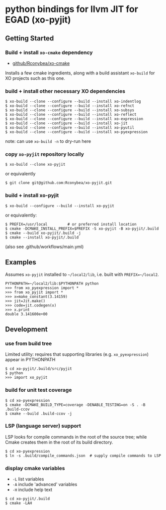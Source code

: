 # python bindings for llvm JIT for EGAD (xo-pyjit)

## Getting Started

### Build + install `xo-cmake` dependency

- [github/Rconybea/xo-cmake](https://github.com/Rconybea/xo-cmake)

Installs a few cmake ingredients,  along with a build assistant `xo-build` for XO projects such as this one.

### build + install other necessary XO dependencies
```
$ xo-build --clone --configure --build --install xo-indentlog
$ xo-build --clone --configure --build --install xo-refnct
$ xo-build --clone --configure --build --install xo-subsys
$ xo-build --clone --configure --build --install xo-reflect
$ xo-build --clone --configure --build --install xo-expression
$ xo-build --clone --configure --build --install xo-jit
$ xo-build --clone --configure --build --install xo-pyutil
$ xo-build --clone --configure --build --install xo-pyexpression
```
note: can use `xo-build -n` to dry-run here

### copy `xo-pyjit` repository locally
```
$ xo-build --clone xo-pyjit
```

or equivalently
```
$ git clone git@github.com:Rconybea/xo-pyjit.git
```

### build + install xo-pyjit
```
$ xo-build --configure --build --install xo-pyjit
```

or equivalently:

```
$ PREFIX=/usr/local         # or preferred install location
$ cmake -DCMAKE_INSTALL_PREFIX=$PREFIX -S xo-pyjit -B xo-pyjit/.build
$ cmake --build xo-pyjit/.build -j
$ cmake --install xo-pyjit/.build
```
(also see .github/workflows/main.yml)

## Examples

Assumes `xo-pyjit` installed to `~/local2/lib`,
i.e. built with `PREFIX=~/local2`.
```
PYTHONPATH=~/local2/lib:$PYTHONPATH python
>>> from xo_pyexpression import *
>>> from xo_pyjit import *
>>> x=make_constant(3.14159)
>>> jit=Jit.make()
>>> code=jit.codegen(x)
>>> x.print
double 3.141600e+00
```

## Development

### use from build tree

Limited utility: requires that supporting libraries (e.g. `xo_pyexpression`) appear in PYTHONPATH
```
$ cd xo-pyjit/.build/src/pyjit
$ python
>>> import xo_pyjit
```

### build for unit test coverage
```
$ cd xo-pyexpression
$ cmake -DCMAKE_BUILD_TYPE=coverage -DENABLE_TESTING=on -S . -B .build-ccov
$ cmake --build .build-ccov -j
```

### LSP (language server) support

LSP looks for compile commands in the root of the source tree;
while Cmake creates them in the root of its build directory.

```
$ cd xo-pyexpression
$ ln -s .build/compile_commands.json  # supply compile commands to LSP
```

### display cmake variables

- `-L` list variables
- `-A` include 'advanced' variables
- `-H` include help text

```
$ cd xo-pyjit/.build
$ cmake -LAH
```
